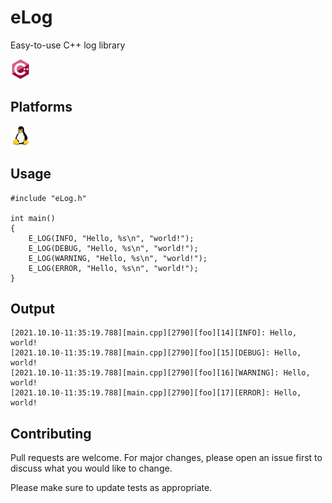 # eLog
<p float="left">
    <p>Easy-to-use C++  log library</p>
    <img src="https://raw.githubusercontent.com/devicons/devicon/master/icons/cplusplus/cplusplus-original.svg" width="32" />
</p>

## Platforms
<p float="left">
    <img src="https://raw.githubusercontent.com/devicons/devicon/master/icons/linux/linux-original.svg" width="32" />
</p>

## Usage

```
#include "eLog.h"

int main()
{
    E_LOG(INFO, "Hello, %s\n", "world!");
    E_LOG(DEBUG, "Hello, %s\n", "world!");
    E_LOG(WARNING, "Hello, %s\n", "world!");
    E_LOG(ERROR, "Hello, %s\n", "world!");
}
```

## Output
```
[2021.10.10-11:35:19.788][main.cpp][2790][foo][14][INFO]: Hello, world!
[2021.10.10-11:35:19.788][main.cpp][2790][foo][15][DEBUG]: Hello, world!
[2021.10.10-11:35:19.788][main.cpp][2790][foo][16][WARNING]: Hello, world!
[2021.10.10-11:35:19.788][main.cpp][2790][foo][17][ERROR]: Hello, world!
```

## Contributing
Pull requests are welcome. For major changes, please open an issue first to discuss what you would like to change.

Please make sure to update tests as appropriate.